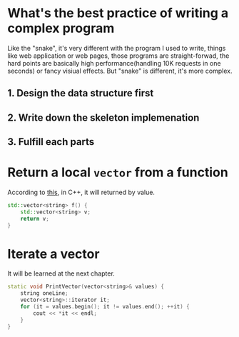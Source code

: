 # What's the best practice of writing a complex program

Like the "snake", it's very different with the program I used to write, things like web
 application or web pages, those programs are straight-forwad, the hard points are basically
 high performance(handling 10K requests in one seconds) or fancy visiual effects. But "snake"
 is different, it's more complex.

 ## 1. Design the data structure first

 ## 2. Write down the skeleton implemenation

 ## 3. Fulfill each parts

# Return a local `vector` from a function

According to [this](https://stackoverflow.com/a/15704602/807695), in C++, it will returned by value.
```c++
std::vector<string> f() {
    std::vector<string> v;
    return v;
}
```

# Iterate a vector

It will be learned at the next chapter.
```c++
static void PrintVector(vector<string>& values) {
    string oneLine;
    vector<string>::iterator it;
    for (it = values.begin(); it != values.end(); ++it) {
        cout << *it << endl;
    }
}
```